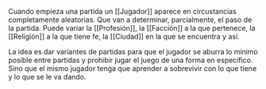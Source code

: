 
Cuando empieza una partida un [[Jugador]] aparece en circustancias completamente aleatorias. Que van a determinar, parcialmente, el paso de la partida. Puede variar la [[Profesión]], la [[Facción]] a la que pertenece, la [[Religión]] a la que tiene fe, la [[Ciudad]] en la que se encuentra y así. 

La idea es dar variantes de partidas para que el jugador se aburra lo mínimo posible entre partidas y prohibir jugar el juego de una forma en especifico. Sino que el mismo jugador tenga que aprender a sobrevivir con lo que tiene y lo que se le va dando. 